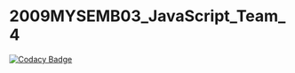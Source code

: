 # 2009MYSEMB03_JavaScript_Team_4

[![Codacy Badge](https://api.codacy.com/project/badge/Grade/444ed88b26e54a6ab11da7ce176b4844)](https://app.codacy.com/gh/99002469/2009MYSEMB03_JavaScript_Team_4?utm_source=github.com&utm_medium=referral&utm_content=99002469/2009MYSEMB03_JavaScript_Team_4&utm_campaign=Badge_Grade)
